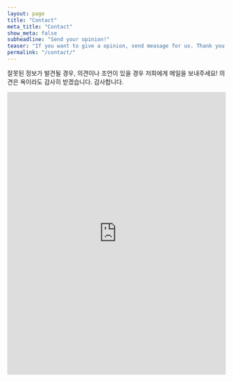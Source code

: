 ```yaml
---
layout: page
title: "Contact"
meta_title: "Contact"
show_meta: false
subheadline: "Send your opinion!"
teaser: "If you want to give a opinion, send measage for us. Thank you."
permalink: "/contact/"
---
```

잘못된 정보가 발견될 경우, 의견이나 조언이 있을 경우 저희에게 메일을 보내주세요!
의견은 욕이라도 감사히 받겠습니다. 감사합니다.

<div class="panel">
<iframe width="100%" height="650" frameborder="0" scrolling="no" src="https://phlowmedia.wufoo.com/embed/z7x3k1/"></iframe>
</div>


